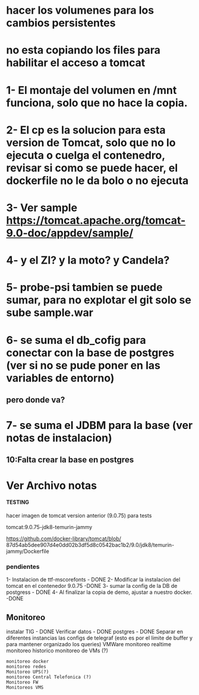 # hacer los volumenes para los cambios persistentes
# no esta copiando los files para habilitar el acceso a tomcat
# 1- El montaje del volumen en /mnt funciona, solo que no hace la copia.
# 2- El cp es la solucion para esta version de Tomcat, solo que no lo ejecuta o cuelga el contenedro, revisar si como se puede hacer, el dockerfile no le da bolo o no ejecuta
# 3- Ver sample https://tomcat.apache.org/tomcat-9.0-doc/appdev/sample/
# 4- y el ZI? y la moto? y Candela?
# 5- probe-psi tambien se puede sumar, para no explotar el git solo se sube sample.war
# 6- se suma el db_cofig para conectar con la base de postgres (ver si no se pude poner en las variables de entorno)
## pero donde va?
# 7- se suma el JDBM para la base (ver notas de instalacion)

## 10:Falta crear la base en postgres

# Ver Archivo notas

#### TESTING ####
hacer imagen de tomcat version anterior (9.0.75) para tests

tomcat:9.0.75-jdk8-temurin-jammy

https://github.com/docker-library/tomcat/blob/ 87d54ab5dee907d4e0dd02b3df5d8c0542bac1b2/9.0/jdk8/temurin-jammy/Dockerfile

### pendientes 
1- Instalacion de ttf-mscorefonts - DONE
2- Modificar la instalacion del tomcat en el contenedor 9.0.75 -DONE 
3- sumar la config de la DB de postgress - DONE
4- Al finalizar la copia de demo, ajustar a nuestro docker. -DONE

## Monitoreo
instalar TIG - DONE
Verificar datos - DONE
postgres - DONE
Separar en diferentes instancias las configs de telegraf (esto es por el limite de buffer y para mantener organizado los queries)
VMWare
    monitoreo realtime 
    monitoreo historico
    monitoreo de VMs (?)

    monitoreo docker
    monitoreo redes
    Monitoreo UPS(?)
    monitoreo Central Telefonica (?)
    Monitoreo FW
    Monitoreos VMS